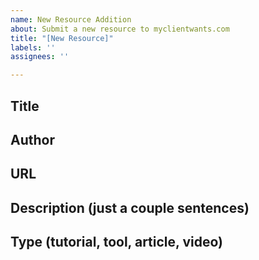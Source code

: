 ```yaml
---
name: New Resource Addition
about: Submit a new resource to myclientwants.com
title: "[New Resource]"
labels: ''
assignees: ''

---
```


## Title

## Author

## URL

## Description (just a couple sentences)

## Type (tutorial, tool, article, video)